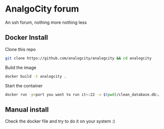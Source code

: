 # AnalgoCity forum
An ssh forum, nothing more nothing less

## Docker Install
Clone this repo

```bash
git clone https://github.com/analogcity/analogcity && cd analogcity
```
Build the image

```bash
docker build -t analogcity .
```
Start the container

```bash
docker run -p<port you want to run it>:22 -v $(pwd)/clean_database.db:/lowlife/data.db analogcity
```

## Manual install
Check the docker file and try to do it on your system :)
